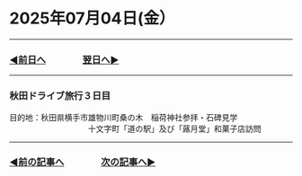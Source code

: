 # 2025年07月04日(金）

---

### [◀️前日へ](https://github.com/yuasys/chatty-journal/blob/main/2025/07/2025-07-03.md)&emsp;&emsp;&emsp;&emsp;[翌日へ▶️](https://github.com/yuasys/chatty-journal/blob/main/2025/07/2025-07-05.md)

---

### 秋田ドライブ旅行３日目

目的地：秋田県横手市雄物川町桑の木　稲荷神社参拝・石碑見学  
　　　　　　　　　　十文字町「道の駅」及び「蕗月堂」和菓子店訪問 


---

### [◀️前の記事へ](https://github.com/yuasys/chatty-journal/blob/main/2025/07/2025-07-03.md)&emsp;&emsp;&emsp;&emsp;[次の記事へ▶️](https://github.com/yuasys/chatty-journal/blob/main/2025/07/2025-07-04.md)
